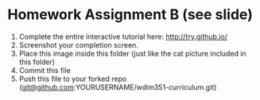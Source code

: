 # Homework Assignment B (see slide)

1. Complete the entire interactive tutorial here: http://try.github.io/
1. Screenshot your completion screen.
1. Place this image inside this folder (just like the cat picture included in this folder)
1. Commit this file
1. Push this file to your forked repo (git@github.com:YOURUSERNAME/wdim351-curriculum.git)

